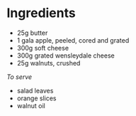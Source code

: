 # Ingredients

-   25g butter
-   1 gala apple, peeled, cored and grated
-   300g soft cheese
-   300g grated wensleydale cheese
-   25g walnuts, crushed

*To serve*

-   salad leaves
-   orange slices
-   walnut oil

